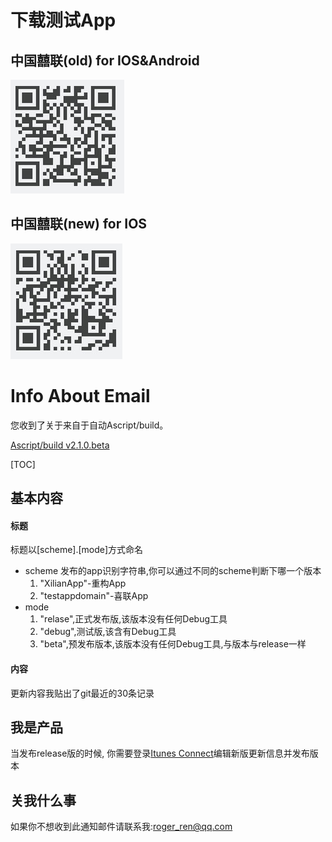# 下载测试App

## 中国囍联(old) for IOS&Android

![喜联App-w200](old.png)

## 中国囍联(new) for IOS

![重构App-w200](new.png)


# Info About Email

您收到了关于来自于自动Ascript/build。

[Ascript/build v2.1.0.beta](https://git.oschina.net/abyssroger/script/build)

[TOC]

## 基本内容
#### 标题

标题以[scheme].[mode]方式命名

* scheme 发布的app识别字符串,你可以通过不同的scheme判断下哪一个版本
    1. "XilianApp"-重构App
    2. "testappdomain"-喜联App
* mode
    1. "relase",正式发布版,该版本没有任何Debug工具
    2. "debug",测试版,该含有Debug工具
    3. "beta",预发布版本,该版本没有任何Debug工具,与版本与release一样

#### 内容

更新内容我贴出了git最近的30条记录

## 我是产品
当发布release版的时候, 你需要登录[Itunes Connect](https://itunesconnect.apple.com/)编辑新版更新信息并发布版本


## 关我什么事
如果你不想收到此通知邮件请联系我:[roger_ren@qq.com](roger_ren@qq.com)